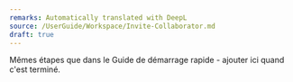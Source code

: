 ```yaml
---
remarks: Automatically translated with DeepL
source: /UserGuide/Workspace/Invite-Collaborator.md
draft: true
---
```


Mêmes étapes que dans le Guide de démarrage rapide - ajouter ici quand c'est terminé.
